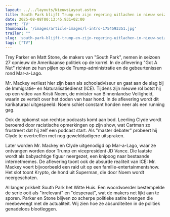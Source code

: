 ```yaml
---
layout: ../../layouts/NieuwsLayout.astro
title: South Park blijft Trump en zijn regering uitlachen in nieuw seizoen
date: 2025-08-08T00:13:45.931+02:00
soort: 'TV'
thumbnail: '/images/article-images/l-intro-1754593351.jpg'
trailer: ""
slug: 'south-park-blijft-trump-en-zijn-regering-uitlachen-in-nieuw-seizoen'
tags: ["TV"]
---
```


Trey Parker en Matt Stone, de makers van "South Park", nemen in seizoen 27
opnieuw de Amerikaanse politiek op de korrel. In de aflevering "Got A Nut"
richten ze hun pijlen op de Trump-administratie en de gebeurtenissen rond
Mar-a-Lago.

Mr. Mackey verliest hier zijn baan als schooladviseur en gaat aan de slag bij de
Immigratie- en Naturalisatiedienst (ICE). Tijdens zijn nieuwe rol botst hij op
een video van Kristi Noem, de minister van Binnenlandse Veiligheid, waarin ze
vertelt over het doden van haar hond. In de aflevering wordt dit karikaturaal
uitgespeeld: Noem schiet constant honden neer als een running gag.

Ook de opkomst van rechtse podcasts komt aan bod. Leerling Clyde wordt beroemd
door racistische opmerkingen op zijn show, wat Cartman zo frustreert dat hij
zelf een podcast start. Als "master debater" probeert hij Clyde te overtreffen
met nog gewelddadigere uitspraken.

Later worden Mr. Mackey en Clyde uitgenodigd op Mar-a-Lago, waar ze ontvangen
worden door Trump en vicepresident JD Vance. Die laatste wordt als babyachtige
figuur neergezet, een knipoog naar bestaande internetmemes. De aflevering toont
ook de absurde realiteit van ICE: Mr. Mackey voert bijvoorbeeld een raid uit op
een familie-entertainmentshow. Het slot toont Krypto, de hond uit Superman, die
door Noem wordt neergeschoten.

Al langer prikkelt South Park het Witte Huis. Een woordvoerder bestempelde de
serie ooit als "irrelevant" en "desperaat", wat de makers net lijkt aan te
sporen. Parker en Stone blijven zo scherpe politieke satire brengen die
meebeweegt met de actualiteit. Wij zien hoe ze absurditeiten in de politiek
genadeloos blootleggen.